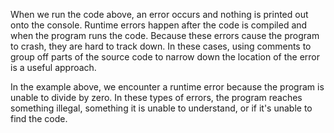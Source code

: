 When we run the code above, an error occurs and nothing is printed out onto the console. Runtime errors happen after the code is compiled and when the program runs the code. Because these errors cause the program to crash, they are hard to track down. In these cases, using comments to group off parts of the source code to narrow down the location of the error is a useful approach.

In the example above, we encounter a runtime error because the program is unable to divide by zero. In these types of errors, the program reaches something illegal, something it is unable to understand, or if it's unable to find the code.

